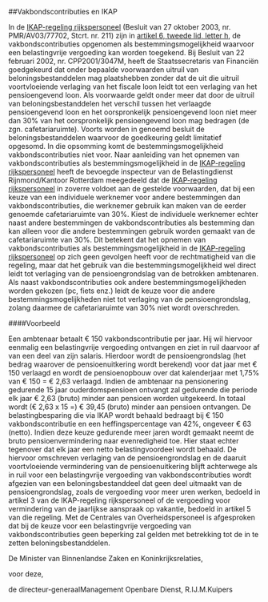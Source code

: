 <meta http-equiv='Content-Type' content='text/html; charset=utf-8' />

##Vakbondscontributies en IKAP

In de [IKAP-regeling rijkspersoneel](../../../../../ministeriele-regeling/ikap-regeling/rijkspersoneel/BWBR0015799/README.md) (Besluit van 27 oktober 2003, nr. PMR/AV03/77702, Stcrt. nr. 211) zijn in [artikel 6, tweede lid, letter h](../../../../../ministeriele-regeling/ikap-regeling/rijkspersoneel/BWBR0015799/README.md), de vakbondscontributies opgenomen als bestemmingsmogelijkheid waarvoor een belastingvrije vergoeding kan worden toegekend. Bij Besluit van 22 februari 2002, nr. CPP2001/3047M, heeft de Staatssecretaris van Financiën goedgekeurd dat onder bepaalde voorwaarden uitruil van beloningsbestanddelen mag plaatshebben zonder dat de uit die uitruil voortvloeiende verlaging van het fiscale loon leidt tot een verlaging van het pensioengevend loon. Als voorwaarde geldt onder meer dat door de uitruil van beloningsbestanddelen het verschil tussen het verlaagde pensioengevend loon en het oorspronkelijk pensioengevend loon niet meer dan 30% van het oorspronkelijk pensioengevend loon mag bedragen (de zgn. cafetariaruimte). Voorts worden in genoemd besluit de beloningsbestanddelen waarvoor de goedkeuring geldt limitatief opgesomd. In die opsomming komt de bestemmingsmogelijkheid vakbondscontributies niet voor. Naar aanleiding van het opnemen van vakbondscontributies als bestemmingsmogelijkheid in de [IKAP-regeling rijkspersoneel](../../../../../ministeriele-regeling/ikap-regeling/rijkspersoneel/BWBR0015799/README.md) heeft de bevoegde inspecteur van de Belastingdienst Rijnmond/Kantoor Rotterdam meegedeeld dat de [IKAP-regeling rijkspersoneel](../../../../../ministeriele-regeling/ikap-regeling/rijkspersoneel/BWBR0015799/README.md) in zoverre voldoet aan de gestelde voorwaarden, dat bij een keuze van een individuele werknemer voor andere bestemmingen dan vakbondscontributies, die werknemer gebruik kan maken van de eerder genoemde cafetariaruimte van 30%. Kiest de individuele werknemer echter naast andere bestemmingen de vakbondscontributies als bestemming dan kan alleen voor die andere bestemmingen gebruik worden gemaakt van de cafetariaruimte van 30%. Dit betekent dat het opnemen van vakbondscontributies als bestemmingsmogelijkheid in de [IKAP-regeling rijkspersoneel](../../../../../ministeriele-regeling/ikap-regeling/rijkspersoneel/BWBR0015799/README.md) op zich geen gevolgen heeft voor de rechtmatigheid van die regeling, maar dat het gebruik van die bestemmingsmogelijkheid wel direct leidt tot verlaging van de pensioengrondslag van de betrokken ambtenaren. Als naast vakbondscontributies ook andere bestemmingsmogelijkheden worden gekozen (pc, fiets enz.) leidt de keuze voor die andere bestemmingsmogelijkheden niet tot verlaging van de pensioengrondslag, zolang daarmee de cafetariaruimte van 30% niet wordt overschreden.   

####Voorbeeld

Een ambtenaar betaalt € 150 vakbondscontributie per jaar. Hij wil hiervoor eenmalig een belastingvrije vergoeding ontvangen en ziet in ruil daarvoor af van een deel van zijn salaris. Hierdoor wordt de pensioengrondslag (het bedrag waarover de pensioenuitkering wordt berekend) voor dat jaar met € 150 verlaagd en wordt de pensioenopbouw over dat kalenderjaar met 1,75% van € 150 = € 2,63 verlaagd. Indien de ambtenaar na pensionering gedurende 15 jaar ouderdomspensioen ontvangt zal gedurende die periode elk jaar € 2,63 (bruto) minder aan pensioen worden uitgekeerd. In totaal wordt (€ 2,63 x 15 =) € 39,45 (bruto) minder aan pensioen ontvangen. De belastingbesparing die via IKAP wordt behaald bedraagt bij € 150 vakbondscontributie en een heffingspercentage van 42%, ongeveer € 63 (netto). Indien deze keuze gedurende meer jaren wordt gemaakt neemt de bruto pensioenvermindering naar evenredigheid toe. Hier staat echter tegenover dat elk jaar een netto belastingvoordeel wordt behaald. De hiervoor omschreven verlaging van de pensioengrondslag en de daaruit voortvloeiende vermindering van de pensioenuitkering blijft achterwege als in ruil voor een belastingvrije vergoeding van vakbondscontributies wordt afgezien van een beloningsbestanddeel dat geen deel uitmaakt van de pensioengrondslag, zoals de vergoeding voor meer uren werken, bedoeld in artikel 3 van de IKAP-regeling rijkspersoneel of de vergoeding voor vermindering van de jaarlijkse aanspraak op vakantie, bedoeld in artikel 5 van die regeling. Met de Centrales van Overheidspersoneel is afgesproken dat bij de keuze voor een belastingvrije vergoeding van vakbondscontributies geen beperking zal gelden met betrekking tot de in te zetten beloningsbestanddelen.      

De 
Minister van Binnenlandse Zaken en Koninkrijksrelaties, 

voor deze,  

de 
directeur-generaalManagement Openbare Dienst, 
R.IJ.M.Kuipers    
